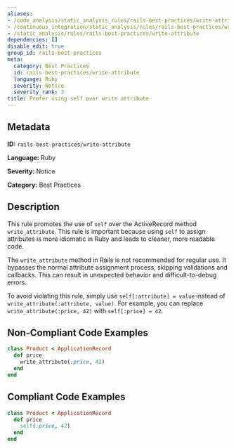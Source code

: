```yaml
---
aliases:
- /code_analysis/static_analysis_rules/rails-best-practices/write-attribute
- /continuous_integration/static_analysis/rules/rails-best-practices/write-attribute
- /static_analysis/rules/rails-best-practices/write-attribute
dependencies: []
disable_edit: true
group_id: rails-best-practices
meta:
  category: Best Practices
  id: rails-best-practices/write-attribute
  language: Ruby
  severity: Notice
  severity_rank: 3
title: Prefer using self over write attribute
---
```

<!--  SOURCED FROM https://github.com/DataDog/datadog-static-analyzer-rule-docs -->


## Metadata
**ID:** `rails-best-practices/write-attribute`

**Language:** Ruby

**Severity:** Notice

**Category:** Best Practices

## Description
This rule promotes the use of `self` over the ActiveRecord method `write_attribute`. This rule is important because using `self` to assign attributes is more idiomatic in Ruby and leads to cleaner, more readable code. 

The `write_attribute` method in Rails is not recommended for regular use. It bypasses the normal attribute assignment process, skipping validations and callbacks. This can result in unexpected behavior and difficult-to-debug errors. 

To avoid violating this rule, simply use `self[:attribute] = value` instead of `write_attribute(:attribute, value)`. For example, you can replace `write_attribute(:price, 42)` with `self[:price] = 42`.

## Non-Compliant Code Examples
```ruby
class Product < ApplicationRecord
  def price
    write_attribute(:price, 42)
  end
end

```

## Compliant Code Examples
```ruby
class Product < ApplicationRecord
  def price
    self(:price, 42)
  end
end
```
